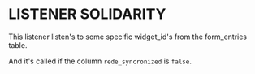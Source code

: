 # LISTENER SOLIDARITY

This listener listen's to some specific widget_id's from the form_entries table.

And it's called if the column `rede_syncronized` is `false`.
